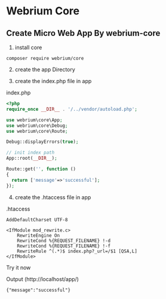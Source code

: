 # Webrium Core

## Create Micro Web App By webrium-core

1) install core
```
composer require webrium/core
```
2) create the app Directory

3) create the index.php file in app

index.php
```PHP
<?php
require_once __DIR__ . '/../vendor/autoload.php';

use webrium\core\App;
use webrium\core\Debug;
use webrium\core\Route;

Debug::displayErrors(true);

// init index path
App::root(__DIR__);

Route::get('', function ()
{
  return ['message'=>'successful'];
});

```

4) create the .htaccess file in app

.htaccess
```
AddDefaultCharset UTF-8

<IfModule mod_rewrite.c>
    RewriteEngine On
    RewriteCond %{REQUEST_FILENAME} !-d
    RewriteCond %{REQUEST_FILENAME} !-f
    RewriteRule ^(.*)$ index.php?_url=/$1 [QSA,L]
</IfModule>
```

Try it now

Output (http://localhost/app/)

``
{"message":"successful"}
``



